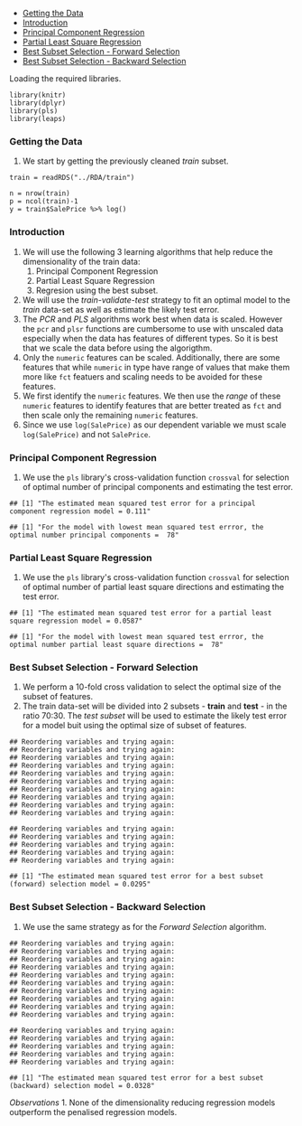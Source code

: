 -   [Getting the Data](#getting-the-data)
-   [Introduction](#introduction)
-   [Principal Component Regression](#principal-component-regression)
-   [Partial Least Square Regression](#partial-least-square-regression)
-   [Best Subset Selection - Forward
    Selection](#best-subset-selection---forward-selection)
-   [Best Subset Selection - Backward
    Selection](#best-subset-selection---backward-selection)

Loading the required libraries.

    library(knitr)
    library(dplyr)
    library(pls)
    library(leaps)

### Getting the Data

1.  We start by getting the previously cleaned *train* subset.

<!-- -->

    train = readRDS("../RDA/train")

    n = nrow(train)
    p = ncol(train)-1
    y = train$SalePrice %>% log()

### Introduction

1.  We will use the following 3 learning algorithms that help reduce the
    dimensionality of the train data:
    1.  Principal Component Regression
    2.  Partial Least Square Regression
    3.  Regresion using the best subset.
2.  We will use the *train-validate-test* strategy to fit an optimal
    model to the *train* data-set as well as estimate the likely test
    error.
3.  The *PCR* and *PLS* algorithms work best when data is scaled.
    However the `pcr` and `plsr` functions are cumbersome to use with
    unscaled data especially when the data has features of different
    types. So it is best that we scale the data before using the
    algorigthm.
4.  Only the `numeric` features can be scaled. Additionally, there are
    some features that while `numeric` in type have range of values that
    make them more like `fct` featuers and scaling needs to be avoided
    for these features.
5.  We first identify the `numeric` features. We then use the *range* of
    these `numeric` features to identify features that are better
    treated as `fct` and then scale only the remaining `numeric`
    features.
6.  Since we use `log(SalePrice)` as our dependent variable we must
    scale `log(SalePrice)` and not `SalePrice`.

### Principal Component Regression

1.  We use the `pls` library's cross-validation function `crossval` for
    selection of optimal number of principal components and estimating
    the test error.

<!-- -->

    ## [1] "The estimated mean squared test error for a principal component regression model = 0.111"

    ## [1] "For the model with lowest mean squared test errror, the optimal number principal components =  78"

### Partial Least Square Regression

1.  We use the `pls` library's cross-validation function `crossval` for
    selection of optimal number of partial least square directions and
    estimating the test error.

<!-- -->

    ## [1] "The estimated mean squared test error for a partial least square regression model = 0.0587"

    ## [1] "For the model with lowest mean squared test errror, the optimal number partial least square directions =  78"

### Best Subset Selection - Forward Selection

1.  We perform a 10-fold cross validation to select the optimal size of
    the subset of features.
2.  The train data-set will be divided into 2 subsets - **train** and
    **test** - in the ratio 70:30. The *test subset* will be used to
    estimate the likely test error for a model buit using the optimal
    size of subset of features.

<!-- -->

    ## Reordering variables and trying again:
    ## Reordering variables and trying again:
    ## Reordering variables and trying again:
    ## Reordering variables and trying again:
    ## Reordering variables and trying again:
    ## Reordering variables and trying again:
    ## Reordering variables and trying again:
    ## Reordering variables and trying again:
    ## Reordering variables and trying again:
    ## Reordering variables and trying again:

    ## Reordering variables and trying again:
    ## Reordering variables and trying again:
    ## Reordering variables and trying again:
    ## Reordering variables and trying again:
    ## Reordering variables and trying again:

    ## [1] "The estimated mean squared test error for a best subset (forward) selection model = 0.0295"

### Best Subset Selection - Backward Selection

1.  We use the same strategy as for the *Forward Selection* algorithm.

<!-- -->

    ## Reordering variables and trying again:
    ## Reordering variables and trying again:
    ## Reordering variables and trying again:
    ## Reordering variables and trying again:
    ## Reordering variables and trying again:
    ## Reordering variables and trying again:
    ## Reordering variables and trying again:
    ## Reordering variables and trying again:
    ## Reordering variables and trying again:
    ## Reordering variables and trying again:

    ## Reordering variables and trying again:
    ## Reordering variables and trying again:
    ## Reordering variables and trying again:
    ## Reordering variables and trying again:
    ## Reordering variables and trying again:

    ## [1] "The estimated mean squared test error for a best subset (backward) selection model = 0.0328"

*Observations* 1. None of the dimensionality reducing regression models
outperform the penalised regression models.
